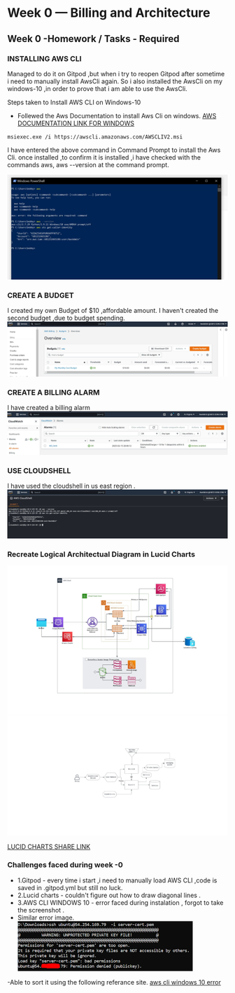 # Week 0 — Billing and Architecture

## Week 0 -Homework / Tasks - Required

### INSTALLING AWS CLI

Managed to do it on Gitpod ,but when i try to reopen Gitpod after sometime i need to manually install AwsCli again.
So i also installed the AwsCli on my windows-10 ,in order to prove that i am able to use the AwsCli.

Steps taken to Install AWS CLI on Windows-10
- Follewed the Aws Documentation to install Aws Cli on windows.
[AWS DOCUMENTATION LINK FOR WINDOWS ](https://docs.aws.amazon.com/cli/latest/userguide/getting-started-install.html)

```
msiexec.exe /i https://awscli.amazonaws.com/AWSCLIV2.msi
```
I have entered the above command in Command Prompt to install the Aws Cli.
once installed ,to confirm it is installed ,i have checked with the commands aws, aws --version at the command prompt.

![IMAGE OF AWS CLI INSTALL](https://github.com/bobby9002/aws-bootcamp-cruddur-2023/blob/main/journal/assets/Aws%20Cli%20on%20Windows-week-0.JPG)

### CREATE A BUDGET
I created my own Budget of $10 ,affordable amount.
I haven't created the second budget ,due to budget spending.
![IMAGE OF THE BUDGET I CREATED ](https://github.com/bobby9002/aws-bootcamp-cruddur-2023/blob/main/journal/assets/aws%20budget-week-0.JPG)

### CREATE A BILLING ALARM
I have created a billing alarm 
![IMAGE OF BILLING ALARM](https://github.com/bobby9002/aws-bootcamp-cruddur-2023/blob/main/journal/assets/aws%20billing%20alaram-week-0.JPG)

### USE CLOUDSHELL
I have used the cloudshell in us east region .
![IMAGE OF CLOUDSHELL](https://github.com/bobby9002/aws-bootcamp-cruddur-2023/blob/main/journal/assets/AWS%20Cloudshell-week-0.JPG)

### Recreate Logical Architectual Diagram in Lucid Charts
![CRUDDUR LOGICAL DESIGN](https://github.com/bobby9002/aws-bootcamp-cruddur-2023/blob/main/journal/assets/Cruddler%20Logical%20Diagram%20-week-0.jpeg)
![CLOUD ARCHITECTURE ](https://github.com/bobby9002/aws-bootcamp-cruddur-2023/blob/main/journal/assets/Cloud%20Architecture-week-0.jpeg)

[LUCID CHARTS SHARE LINK](https://lucid.app/lucidchart/9e795ebe-e35a-48b9-9bde-d66bda790656/edit?viewport_loc=-1468%2C-417%2C4609%2C1686%2C0_0&invitationId=inv_89329d5a-fdfe-483e-b352-4f2a0c6f0d7e)

### Challenges faced during week -0

- 1.Gitpod - every time i start ,i need to manually load AWS CLI ,code is saved in .gitpod.yml but still no luck.
- 2.Lucid charts - couldn't figure out how to draw diagonal lines .
- 3.AWS CLI WINDOWS 10 - error faced during instalation , forgot to take the screenshot .
- Similar error image.
![IMAGE OF SIMILAR ERROR](https://github.com/bobby9002/aws-bootcamp-cruddur-2023/blob/main/journal/assets/error.png)

-Able to sort it using the following referance site.
[aws cli windows 10 error](https://www.techgalery.com/2020/09/how-to-connect-ssh-using-pem.html)




